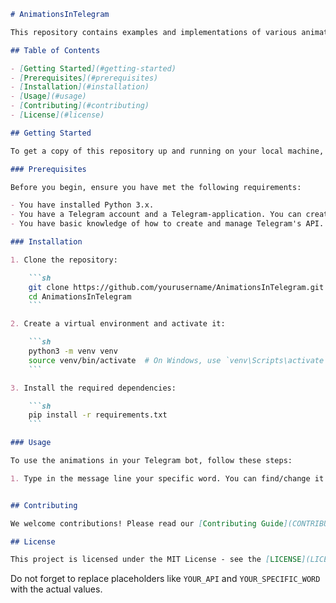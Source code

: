 
```markdown
# AnimationsInTelegram

This repository contains examples and implementations of various animations that can be used in Telegram bots. The goal is to provide reusable and customizable animation scripts to enhance user experience in Telegram applications.

## Table of Contents

- [Getting Started](#getting-started)
- [Prerequisites](#prerequisites)
- [Installation](#installation)
- [Usage](#usage)
- [Contributing](#contributing)
- [License](#license)

## Getting Started

To get a copy of this repository up and running on your local machine, follow the instructions below.

### Prerequisites

Before you begin, ensure you have met the following requirements:

- You have installed Python 3.x.
- You have a Telegram account and a Telegram-application. You can create a new application and get API's from the [official site](https://my.telegram.org/auth).
- You have basic knowledge of how to create and manage Telegram's API.

### Installation

1. Clone the repository:

    ```sh
    git clone https://github.com/yourusername/AnimationsInTelegram.git
    cd AnimationsInTelegram
    ```

2. Create a virtual environment and activate it:

    ```sh
    python3 -m venv venv
    source venv/bin/activate  # On Windows, use `venv\Scripts\activate`
    ```

3. Install the required dependencies:

    ```sh
    pip install -r requirements.txt
    ```

### Usage

To use the animations in your Telegram bot, follow these steps:

1. Type in the message line your specific word. You can find/change it in Python file of your animation here: @app.on_message(filters.regex("YOUR_SPECIFIC_WORD"))


## Contributing

We welcome contributions! Please read our [Contributing Guide](CONTRIBUTING.md) to learn how you can contribute to this project.

## License

This project is licensed under the MIT License - see the [LICENSE](LICENSE) file for details.
```

Do not forget to replace placeholders like `YOUR_API` and `YOUR_SPECIFIC_WORD` with the actual values.
